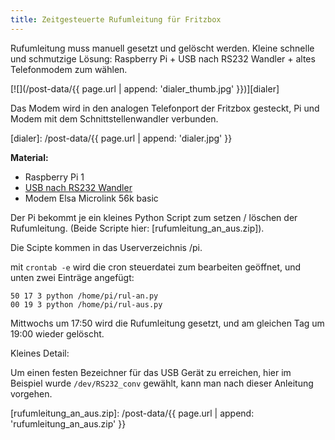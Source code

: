 ```yaml
---
title: Zeitgesteuerte Rufumleitung für Fritzbox
---
```


Rufumleitung muss manuell gesetzt und gelöscht werden. Kleine schnelle und
schmutzige Lösung: Raspberry Pi + USB nach RS232 Wandler + altes Telefonmodem
zum wählen.

[![](/post-data/{{ page.url | append: 'dialer_thumb.jpg' }})][dialer]

Das Modem wird in den analogen Telefonport der Fritzbox gesteckt, Pi und Modem
mit dem Schnittstellenwandler verbunden. 

[dialer]: /post-data/{{ page.url | append: 'dialer.jpg' }}

<!-- more -->

**Material:**

- Raspberry Pi 1
- [USB nach RS232 Wandler][usb_rs232]
- Modem Elsa Microlink 56k basic

Der Pi bekommt je ein kleines Python Script zum setzen / löschen der
Rufumleitung. (Beide Scripte hier: [rufumleitung_an_aus.zip]).

Die Scipte kommen in das Userverzeichnis /pi.

mit `crontab -e` wird die cron steuerdatei zum bearbeiten geöffnet, und unten
zwei Einträge angefügt:

```
50 17 3 python /home/pi/rul-an.py
00 19 3 python /home/pi/rul-aus.py
```

Mittwochs um 17:50 wird die Rufumleitung gesetzt, und am gleichen Tag um 19:00
wieder gelöscht.

Kleines Detail:

Um einen festen Bezeichner für das USB Gerät zu erreichen, hier im Beispiel
wurde `/dev/RS232_conv` gewählt, kann man nach dieser Anleitung vorgehen.

[usb_rs232]: https://www.reichelt.de/USB-Konverter/DELOCK-61308/3/index.html?ACTION=3&GROUPID=6105&ARTICLE=180183&OFFSET=75&
[rufumleitung_an_aus.zip]: /post-data/{{ page.url | append: 'rufumleitung_an_aus.zip' }}
